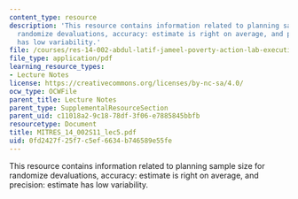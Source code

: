 ```yaml
---
content_type: resource
description: 'This resource contains information related to planning sample size for
  randomize devaluations, accuracy: estimate is right on average, and precision: estimate
  has low variability.'
file: /courses/res-14-002-abdul-latif-jameel-poverty-action-lab-executive-training-evaluating-social-programs-2011-spring-2011/0fd2427f25f7c5ef6634b746589e55fe_MITRES_14_002S11_lec5.pdf
file_type: application/pdf
learning_resource_types:
- Lecture Notes
license: https://creativecommons.org/licenses/by-nc-sa/4.0/
ocw_type: OCWFile
parent_title: Lecture Notes
parent_type: SupplementalResourceSection
parent_uid: c11018a2-9c18-78df-3f06-e7885845bbfb
resourcetype: Document
title: MITRES_14_002S11_lec5.pdf
uid: 0fd2427f-25f7-c5ef-6634-b746589e55fe
---
```

This resource contains information related to planning sample size for randomize devaluations, accuracy: estimate is right on average, and precision: estimate has low variability.